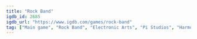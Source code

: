 ```yaml
---
title: "Rock Band"
igdb_id: 2685
igdb_url: "https://www.igdb.com/games/rock-band"
tag: ["Main game", "Rock Band", "Electronic Arts", "Pi Studios", "Harmonix Music Systems", "MTV Games", "Music", "Single player", "Co-operative", "Third person", "Party"]
---
```

